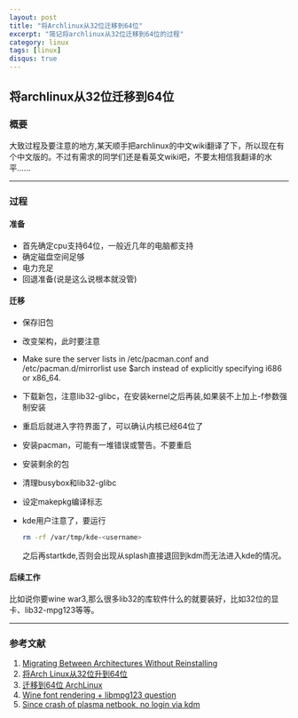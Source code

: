 ```yaml
---
layout: post
title: "将Archlinux从32位迁移到64位"
excerpt: "简记将archlinux从32位迁移到64位的过程"
category: linux
tags: [linux]
disqus: true
---
```


## 将archlinux从32位迁移到64位 ##

### 概要 ###

大致过程及要注意的地方,某天顺手把archlinux的中文wiki翻译了下，所以现在有个中文版的。不过有需求的同学们还是看英文wiki吧，不要太相信我翻译的水平......

***

### 过程 ###

#### 准备 ####

- 首先确定cpu支持64位，一般近几年的电脑都支持
- 确定磁盘空间足够
- 电力充足
- 回退准备(说是这么说根本就没管)

#### 迁移 ####

- 保存旧包
- 改变架构，此时要注意
-   Make sure the server lists in /etc/pacman.conf and /etc/pacman.d/mirrorlist use $arch instead of explicitly specifying i686 or x86_64.
- 下载新包，注意lib32-glibc，在安装kernel之后再装,如果装不上加上-f参数强制安装
- 重启后就进入字符界面了，可以确认内核已经64位了
- 安装pacman，可能有一堆错误或警告。不要重启
- 安装剩余的包
- 清理busybox和lib32-glibc
- 设定makepkg编译标志
- kde用户注意了，要运行

    ```bash
    rm -rf /var/tmp/kde-<username>
    ```
    之后再startkde,否则会出现从splash直接退回到kdm而无法进入kde的情况。

#### 后续工作 ####

比如说你要wine war3,那么很多lib32的库软件什么的就要装好，比如32位的显卡、lib32-mpg123等等。

***

### 参考文献 ###

1. [Migrating Between Architectures Without Reinstalling](https://wiki.archlinux.org/index.php/Migrating_Between_Architectures_Without_Reinstalling#Change_Pacman_architecture)
2. [将Arch Linux从32位升到64位](http://fancyoung.com/blog/migrating-between-architectures-without-reinstalling/)
3. [迁移到64位 ArchLinux](http://lilydjwg.is-programmer.com/2012/2/23/migrate-to-64bit-archlinux.32230.html)
4. [Wine font rendering + libmpg123 question](https://bbs.archlinux.org/viewtopic.php?id#79549)
5. [Since crash of plasma netbook, no login via kdm](http://forum.kde.org/viewtopic.php?f#17&t#91736)


